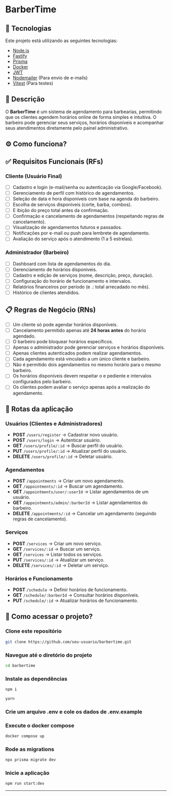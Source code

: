 # BarberTime

## 🚀 Tecnologias

Este projeto está utilizando as seguintes tecnologias:

- [Node.js](https://nodejs.org/en)
- [Fastify](https://fastify.dev/)
- [Prisma](https://www.prisma.io/)
- [Docker](https://www.docker.com/)
- [JWT](https://jwt.io/)
- [Nodemailer](https://nodemailer.com/) (Para envio de e-mails)
- [Vitest](https://vitest.dev/) (Para testes)

## 📜 Descrição

O **BarberTime** é um sistema de agendamento para barbearias, permitindo que os clientes agendem horários online de forma simples e intuitiva. O barbeiro pode gerenciar seus serviços, horários disponíveis e acompanhar seus atendimentos diretamente pelo painel administrativo.

## ⚙️ Como funciona?

## ✅ Requisitos Funcionais (RFs)

### **Cliente (Usuário Final)**

- [ ] Cadastro e login (e-mail/senha ou autenticação via Google/Facebook).
- [ ] Gerenciamento de perfil com histórico de agendamentos.
- [ ] Seleção de data e hora disponíveis com base na agenda do barbeiro.
- [ ] Escolha de serviços disponíveis (corte, barba, combos).
- [ ] E ibição do preço total antes da confirmação.
- [ ] Confirmação e cancelamento de agendamentos (respeitando regras de cancelamento).
- [ ] Visualização de agendamentos futuros e passados.
- [ ] Notificações por e-mail ou push para lembrete de agendamento.
- [ ] Avaliação do serviço após o atendimento (1 a 5 estrelas).

### **Administrador (Barbeiro)**

- [ ] Dashboard com lista de agendamentos do dia.
- [ ] Gerenciamento de horários disponíveis.
- [ ] Cadastro e edição de serviços (nome, descrição, preço, duração).
- [ ] Configuração do horário de funcionamento e intervalos.
- [ ] Relatórios financeiros por período (e .: total arrecadado no mês).
- [ ] Histórico de clientes atendidos.

## 📋 Regras de Negócio (RNs)

- [ ] Um cliente só pode agendar horários disponíveis.
- [ ] Cancelamento permitido apenas até **24 horas antes** do horário agendado.
- [ ] O barbeiro pode bloquear horários específicos.
- [ ] Apenas o administrador pode gerenciar serviços e horários disponíveis.
- [ ] Apenas clientes autenticados podem realizar agendamentos.
- [ ] Cada agendamento está vinculado a um único cliente e barbeiro.
- [ ] Não é permitido dois agendamentos no mesmo horário para o mesmo barbeiro.
- [ ] Os horários disponíveis devem respeitar o e pediente e intervalos configurados pelo barbeiro.
- [ ] Os clientes podem avaliar o serviço apenas após a realização do agendamento.

## 📌 Rotas da aplicação

### **Usuários (Clientes e Administradores)**

- **POST** `/users/register` → Cadastrar novo usuário.
- **POST** `/users/login` → Autenticar usuário.
- **GET** `/users/profile/:id` → Buscar perfil do usuário.
- **PUT** `/users/profile/:id` → Atualizar perfil do usuário.
- **DELETE** `/users/profile/:id` → Deletar usuário.

### **Agendamentos**

- **POST** `/appointments` → Criar um novo agendamento.
- **GET** `/appointments/:id` → Buscar um agendamento.
- **GET** `/appointments/user/:userId` → Listar agendamentos de um usuário.
- **GET** `/appointments/admin/:barberId` → Listar agendamentos do barbeiro.
- **DELETE** `/appointments/:id` → Cancelar um agendamento (seguindo regras de cancelamento).

### **Serviços**

- **POST** `/services` → Criar um novo serviço.
- **GET** `/services/:id` → Buscar um serviço.
- **GET** `/services` → Listar todos os serviços.
- **PUT** `/services/:id` → Atualizar um serviço.
- **DELETE** `/services/:id` → Deletar um serviço.

### **Horários e Funcionamento**

- **POST** `/schedule` → Definir horários de funcionamento.
- **GET** `/schedule/:barberId` → Consultar horários disponíveis.
- **PUT** `/schedule/:id` → Atualizar horários de funcionamento.

## 🎲 Como acessar o projeto?

### Clone este repositório

```bash
git clone https://github.com/seu-usuario/barbertime.git
```

### Navegue até o diretório do projeto

```bash
cd barbertime
```

### Instale as dependências

```bash
npm i
```

```bash
yarn
```

### Crie um arquivo .env e cole os dados de .env.example

### Execute o docker compose

```bash
docker compose up
```

### Rode as migrations

```bash
npx prisma migrate dev
```

### Inicie a aplicação

```bash
npm run start:dev
```

---
